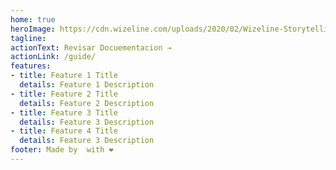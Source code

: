 ```yaml
---
home: true
heroImage: https://cdn.wizeline.com/uploads/2020/02/Wizeline-Storytelling-Documentation-Header.png
tagline: 
actionText: Revisar Docuementacion →
actionLink: /guide/
features:
- title: Feature 1 Title
  details: Feature 1 Description
- title: Feature 2 Title
  details: Feature 2 Description
- title: Feature 3 Title
  details: Feature 3 Description
- title: Feature 4 Title
  details: Feature 3 Description
footer: Made by  with ❤️
---
```


